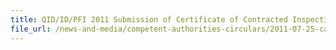 ```yaml
---
title: QID/ID/PFI 2011 Submission of Certificate of Contracted Inspection by the Bureau of Standards, Metrology and Inspection (BSMI) for Food Products from Taiwan 
file_url: /news-and-media/competent-authorities-circulars/2011-07-25-ca.pdf
---
```

